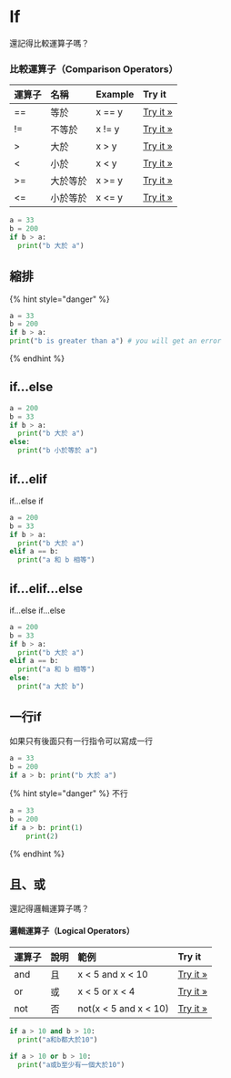 # If

還記得比較運算子嗎？

### 比較運算子（Comparison Operators）

| 運算子 | 名稱 | Example | Try it |
| :--- | :--- | :--- | :--- |
| == | 等於 | x == y | [Try it »](https://www.w3schools.com/python/showpython.asp?filename=demo_oper_compare1) |
| != | 不等於 | x != y | [Try it »](https://www.w3schools.com/python/showpython.asp?filename=demo_oper_compare2) |
| &gt; | 大於 | x &gt; y | [Try it »](https://www.w3schools.com/python/showpython.asp?filename=demo_oper_compare4) |
| &lt; | 小於 | x &lt; y | [Try it »](https://www.w3schools.com/python/showpython.asp?filename=demo_oper_compare5) |
| &gt;= | 大於等於 | x &gt;= y | [Try it »](https://www.w3schools.com/python/showpython.asp?filename=demo_oper_compare6) |
| &lt;= | 小於等於 | x &lt;= y | [Try it »](https://www.w3schools.com/python/showpython.asp?filename=demo_oper_compare7) |

```python
a = 33
b = 200
if b > a:
  print("b 大於 a")
```

## 縮排

{% hint style="danger" %}
```python
a = 33
b = 200
if b > a:
print("b is greater than a") # you will get an error
```
{% endhint %}

## if...else

```python
a = 200
b = 33
if b > a:
  print("b 大於 a")
else:
  print("b 小於等於 a")
```

## if...elif

if...else if

```python
a = 200
b = 33
if b > a:
  print("b 大於 a")
elif a == b:
  print("a 和 b 相等")
```

## if...elif...else

if...else if...else

```python
a = 200
b = 33
if b > a:
  print("b 大於 a")
elif a == b:
  print("a 和 b 相等")
else:
  print("a 大於 b")
```

## 一行if

如果只有後面只有一行指令可以寫成一行

```python
a = 33
b = 200
if a > b: print("b 大於 a")
```

{% hint style="danger" %}
不行

```python
a = 33
b = 200
if a > b: print(1)
    print(2)
```
{% endhint %}

## 且、或

還記得邏輯運算子嗎？

#### 邏輯運算子（Logical Operators）

| 運算子 | 說明 | 範例 | Try it |
| :--- | :--- | :--- | :--- |
| and  | 且 | x &lt; 5 and  x &lt; 10 | [Try it »](https://www.w3schools.com/python/showpython.asp?filename=demo_oper_logical1) |
| or | 或 | x &lt; 5 or x &lt; 4 | [Try it »](https://www.w3schools.com/python/showpython.asp?filename=demo_oper_logical2) |
| not | 否 | not\(x &lt; 5 and x &lt; 10\) | [Try it »](https://www.w3schools.com/python/showpython.asp?filename=demo_oper_logical3) |

```python
if a > 10 and b > 10:
  print("a和b都大於10")

if a > 10 or b > 10:
  print("a或b至少有一個大於10")
```

## 

